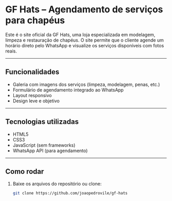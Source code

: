 # GF Hats – Agendamento de serviços para chapéus 

Este é o site oficial da GF Hats, uma loja especializada em modelagem, limpeza e restauração de chapéus. O site permite que o cliente agende um horário direto pelo WhatsApp e visualize os serviços disponíveis com fotos reais.

---

##  Funcionalidades

- Galeria com imagens dos serviços (limpeza, modelagem, penas, etc.)
- Formulário de agendamento integrado ao WhatsApp
- Layout responsivo
- Design leve e objetivo

---

##  Tecnologias utilizadas

- HTML5
- CSS3
- JavaScript (sem frameworks)
- WhatsApp API (para agendamento)

---

##  Como rodar

1. Baixe os arquivos do repositório ou clone:
   ```bash
   git clone https://github.com/joaopedrovile/gf-hats
